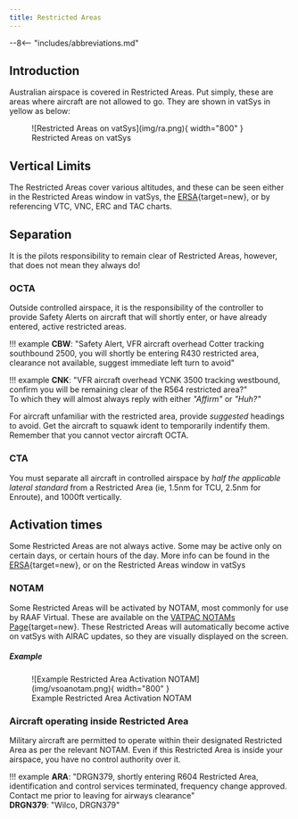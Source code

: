 ```yaml
---
title: Restricted Areas
---
```


--8<-- "includes/abbreviations.md"

## Introduction
Australian airspace is covered in Restricted Areas. Put simply, these are areas where aircraft are not allowed to go. They are shown in vatSys in yellow as below:

<figure markdown>
![Restricted Areas on vatSys](img/ra.png){ width="800" }
  <figcaption>Restricted Areas on vatSys</figcaption>
</figure>

## Vertical Limits
The Restricted Areas cover various altitudes, and these can be seen either in the Restricted Areas window in vatSys, the [ERSA](https://www.airservicesaustralia.com/aip/current/ersa/PRD__01DEC2022.pdf){target=new}, or by referencing VTC, VNC, ERC and TAC charts.

## Separation
It is the pilots responsibility to remain clear of Restricted Areas, however, that does not mean they always do!

### OCTA
Outside controlled airspace, it is the responsibility of the controller to provide Safety Alerts on aircraft that will shortly enter, or have already entered, active restricted areas.

!!! example
    **CBW**: "Safety Alert, VFR aircraft overhead Cotter tracking southbound 2500, you will shortly be entering R430 restricted area, clearance not available, suggest immediate left turn to avoid"

!!! example
    **CNK**: "VFR aircraft overhead YCNK 3500 tracking westbound, confirm you will be remaining clear of the R564 restricted area?"  
    To which they will almost always reply with either *"Affirm"* or *"Huh?"*

For aircraft unfamiliar with the restricted area, provide *suggested* headings to avoid. Get the aircraft to squawk ident to temporarily indentify them. Remember that you cannot vector aircraft OCTA.

### CTA
You must separate all aircraft in controlled airspace by *half the applicable lateral standard* from a Restricted Area (ie, 1.5nm for TCU, 2.5nm for Enroute), and 1000ft vertically.

## Activation times
Some Restricted Areas are not always active. Some may be active only on certain days, or certain hours of the day. More info can be found in the [ERSA](https://www.airservicesaustralia.com/aip/current/ersa/PRD__01DEC2022.pdf){target=new}, or on the Restricted Areas window in vatSys

### NOTAM
Some Restricted Areas will be activated by NOTAM, most commonly for use by RAAF Virtual. These are available on the [VATPAC NOTAMs Page](https://vatpac.org/publications/notam){target=new}. These Restricted Areas will automatically become active on vatSys with AIRAC updates, so they are visually displayed on the screen.

##### Example
<figure markdown>
![Example Restricted Area Activation NOTAM](img/vsoanotam.png){ width="800" }
  <figcaption>Example Restricted Area Activation NOTAM</figcaption>
</figure>

### Aircraft operating inside Restricted Area
Military aircraft are permitted to operate within their designated Restricted Area as per the relevant NOTAM. Even if this Restricted Area is inside your airspace, you have no control authority over it.

!!! example
    **ARA**: "DRGN379, shortly entering R604 Restricted Area, identification and control services terminated, frequency change approved. Contact me prior to leaving for airways clearance"  
    **DRGN379**: "Wilco, DRGN379"
